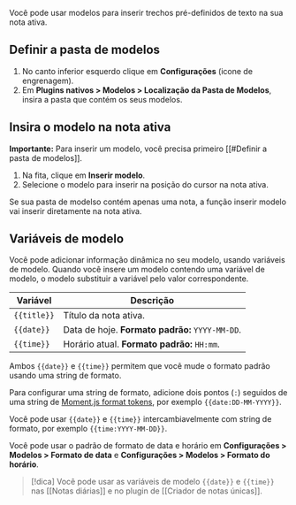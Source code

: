 Você pode usar modelos para inserir trechos pré-definidos de texto na sua nota ativa.

## Definir a pasta de modelos

1. No canto inferior esquerdo clique em **Configurações** (icone de engrenagem).
2. Em **Plugins nativos > Modelos > Localização da Pasta de Modelos**, insira a pasta que contém os seus modelos.

## Insira o modelo na nota ativa

**Importante:** Para inserir um modelo, você precisa primeiro [[#Definir a pasta de modelos]].

1. Na fita, clique em **Inserir modelo**.
2. Selecione o modelo para inserir na posição do cursor na nota ativa.

Se sua pasta de modelso contém apenas uma nota, a função inserir modelo vai inserir diretamente na nota ativa.

## Variáveis de modelo

Você pode adicionar informação dinâmica no seu modelo, usando variáveis de modelo. Quando você insere um modelo contendo uma variável de modelo, o modelo substituir a variável pelo valor correspondente.

| Variável    | Descrição                                     |
|-------------|-------------------------------------------------|
| `{{title}}` | Título da nota ativa.                       |
| `{{date}}`  | Data de hoje. **Formato padrão:** `YYYY-MM-DD`. |
| `{{time}}`  | Horário atual. **Formato padrão:** `HH:mm`.      |

Ambos `{{date}}` e `{{time}}` permitem que você mude o formato padrão usando uma string de formato.

Para configurar uma string de formato, adicione dois pontos (`:`) seguidos de uma string de [Moment.js format tokens](https://momentjs.com/docs/#/displaying/format/), por exemplo `{{date:DD-MM-YYYY}}`.

Você pode usar `{{date}}` e `{{time}}` intercambiavelmente com string de formato, por exemplo `{{time:YYYY-MM-DD}}`.

Você pode usar o padrão de formato de data e horário em **Configurações > Modelos > Formato de data** e **Configurações > Modelos > Formato do horário**.

> [!dica]
> Você pode usar as variáveis de modelo `{{date}}` e `{{time}}` nas [[Notas diárias]] e no plugin de [[Criador de notas únicas]].

